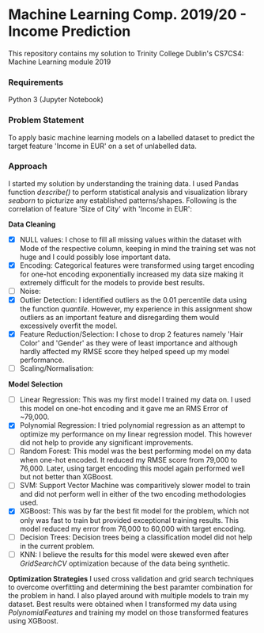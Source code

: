 # Machine Learning Comp. 2019/20 - Income Prediction
This repository contains my solution to Trinity College Dublin's CS7CS4: Machine Learning module 2019

### **Requirements**
Python 3 (Jupyter Notebook) 

### **Problem Statement**
To apply basic machine learning models on a labelled dataset to predict the target feature 'Income in EUR' on a set of unlabelled data.

### **Approach**
I started my solution by understanding the training data. I used Pandas function _describe()_ to perform statistical analysis and visualization library _seaborn_ to picturize any established patterns/shapes. 
Following is the correlation of feature 'Size of City' with 'Income in EUR':




**Data Cleaning**
- [x] NULL values: I chose to fill all missing values within the dataset with Mode of the respective column, keeping in mind the training set was not huge and I could possibly lose important data.
- [x] Encoding: Categorical features were transformed using target encoding for one-hot encoding exponentially increased my data size making it extremely difficult for the models to provide best results. 
- [ ] Noise: 
- [x] Outlier Detection: I identified outliers as the 0.01 percentile data using the function _quantile_. However, my experience in this assignment show outliers as an important feature and disregarding them would excessively overfit the model.
- [x] Feature Reduction/Selection: I chose to drop 2 features namely 'Hair Color' and 'Gender' as they were of least importance and although hardly affected my RMSE score they helped speed up my model performance. 
- [ ] Scaling/Normalisation: 

**Model Selection**
- [ ] Linear Regression: This was my first model I trained my data on. I used this model on one-hot encoding and it gave me an RMS Error of ~79,000. 
- [x] Polynomial Regression: I tried polynomial regression as an attempt to optimize my performance on my linear regression model. This however did not help to provide any significant improvements.
- [ ] Random Forest: This model was the best performing model on my data when one-hot encoded. It reduced my RMSE score from 79,000 to 76,000. Later, using target encoding this model again performed well but not better than XGBoost. 
- [ ] SVM: Support Vector Machine was comparitively slower model to train and did not perform well in either of the two encoding methodologies used. 
- [x] XGBoost: This was by far the best fit model for the problem, which not only was fast to train but provided exceptional training results. This model reduced my error from 76,000 to 60,000 with target encoding.
- [ ] Decision Trees: Decision trees being a classification model did not help in the current problem.
- [ ] KNN: I believe the results for this model were skewed even after _GridSearchCV_ optimization because of the data being synthetic. 

**Optimization Strategies**
I used cross validation and grid search techniques to overcome overfitting and determining the best paramter combination for the problem in hand. I also played around with multiple models to train my dataset. Best results were obtained when I transformed my data using _PolynomialFeatures_ and training my model on those transformed features using XGBoost. 

